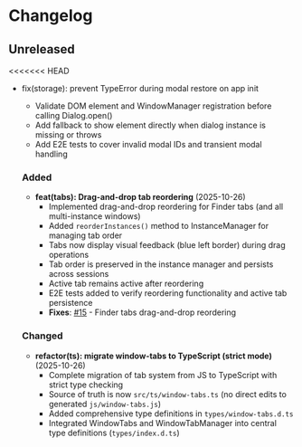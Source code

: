 # Changelog


## Unreleased

<<<<<<< HEAD
- fix(storage): prevent TypeError during modal restore on app init
  - Validate DOM element and WindowManager registration before calling Dialog.open()
  - Add fallback to show element directly when dialog instance is missing or throws
  - Add E2E tests to cover invalid modal IDs and transient modal handling

  ### Added
  - **feat(tabs): Drag-and-drop tab reordering** (2025-10-26)
    - Implemented drag-and-drop reordering for Finder tabs (and all multi-instance windows)
    - Added `reorderInstances()` method to InstanceManager for managing tab order
    - Tabs now display visual feedback (blue left border) during drag operations
    - Tab order is preserved in the instance manager and persists across sessions
    - Active tab remains active after reordering
    - E2E tests added to verify reordering functionality and active tab persistence
    - **Fixes**: [#15](https://github.com/Marormur/Website/issues/15) - Finder tabs drag-and-drop reordering

  ### Changed
  - **refactor(ts): migrate window-tabs to TypeScript (strict mode)** (2025-10-26)
    - Complete migration of tab system from JS to TypeScript with strict type checking
    - Source of truth is now `src/ts/window-tabs.ts` (no direct edits to generated `js/window-tabs.js`)
    - Added comprehensive type definitions in `types/window-tabs.d.ts`
    - Integrated WindowTabs and WindowTabManager into central type definitions (`types/index.d.ts`)

